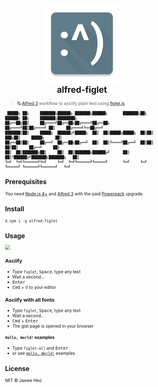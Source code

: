 # <div align="center"><img src="./icon.png" width=256><br>alfred-figlet</div>

> :capital_abcd: [Alfred 3](https://www.alfredapp.com) workflow to asciify plain text using [figlet.js](https://github.com/patorjk/figlet.js)

```
 █████╗ ██╗     ███████╗██████╗ ███████╗██████╗       ███████╗██╗ ██████╗ ██╗     ███████╗████████╗
██╔══██╗██║     ██╔════╝██╔══██╗██╔════╝██╔══██╗      ██╔════╝██║██╔════╝ ██║     ██╔════╝╚══██╔══╝
███████║██║     █████╗  ██████╔╝█████╗  ██║  ██║█████╗█████╗  ██║██║  ███╗██║     █████╗     ██║
██╔══██║██║     ██╔══╝  ██╔══██╗██╔══╝  ██║  ██║╚════╝██╔══╝  ██║██║   ██║██║     ██╔══╝     ██║
██║  ██║███████╗██║     ██║  ██║███████╗██████╔╝      ██║     ██║╚██████╔╝███████╗███████╗   ██║
╚═╝  ╚═╝╚══════╝╚═╝     ╚═╝  ╚═╝╚══════╝╚═════╝       ╚═╝     ╚═╝ ╚═════╝ ╚══════╝╚══════╝   ╚═╝
```


## Prerequisites

You need [Node.js 4+](https://nodejs.org) and [Alfred 3](https://www.alfredapp.com) with the paid [Powerpack](https://www.alfredapp.com/powerpack/) upgrade.


## Install

```
$ npm i -g alfred-figlet
```


## Usage

![](https://cloud.githubusercontent.com/assets/1744446/21360240/69047f00-c722-11e6-8199-0965dcdd868e.png)

### Asciify

- Type `figlet`, <kbd>Space</kbd>, type any text
- Wait a second...
- <kbd>Enter</kbd>
- <kbd>Cmd</kbd> + <kbd>V</kbd> to your editor

### Asciify with all fonts

- Type `figlet`, <kbd>Space</kbd>, type any text
- Wait a second...
- <kbd>Cmd</kbd> + <kbd>Enter</kbd>
- The gist page is opened in your browser

#### `Hello, World!` examples

- Type `figlet-all` and <kbd>Enter</kbd>
- or see [`Hello, World!`](helloworld.md) examples


## License

MIT © Jaewe Heo

